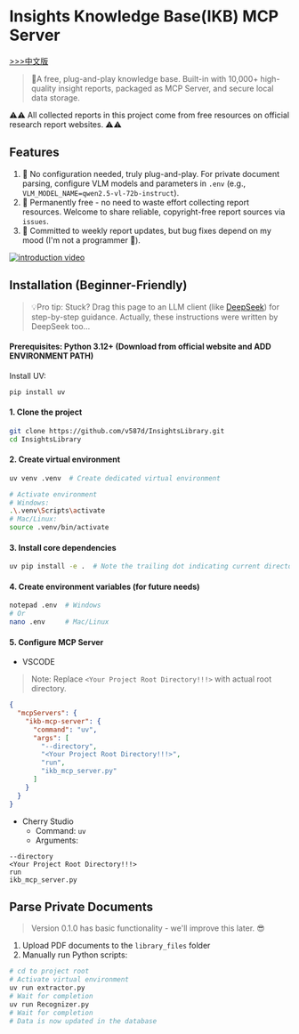 # Insights Knowledge Base(IKB) MCP Server
[>>>中文版](https://github.com/v587d/InsightsLibrary/blob/main/README_CN.md)
> 🍭A free, plug-and-play knowledge base. Built-in with 10,000+ high-quality insight reports, packaged as MCP Server, and secure local data storage.

⚠️⚠️ All collected reports in this project come from free resources on official research report websites. ⚠️⚠️
## Features
1. 🍾 No configuration needed, truly plug-and-play. For private document parsing, configure VLM models and parameters in `.env` (e.g., `VLM_MODEL_NAME=qwen2.5-vl-72b-instruct`).
2. 🦉 Permanently free - no need to waste effort collecting report resources. Welcome to share reliable, copyright-free report sources via `issues`.
3. 📢 Committed to weekly report updates, but bug fixes depend on my mood (I'm not a programmer 🤭).

[![introduction video][thumbnail]][video]

[thumbnail]: https://i9.ytimg.com/vi_webp/Mb8KbPo7EVM/mq2.webp?sqp=CKyUqsIG-oaymwEmCMACELQB8quKqQMa8AEB-AH-CYAC0AWKAgwIABABGGUgZShlMA8=&rs=AOn4CLCU6ruFrPJY5usKxhGMG4EsHbwvDw
[video]: https://youtu.be/Mb8KbPo7EVM

## Installation (Beginner-Friendly)

>💡Pro tip: Stuck? Drag this page to an LLM client (like [DeepSeek](https://chat.deepseek.com/)) for step-by-step guidance. Actually, these instructions were written by DeepSeek too...

#### Prerequisites: Python 3.12+ (Download from official website and ADD ENVIRONMENT PATH)

Install UV:

```BASH
pip install uv
```

#### 1. Clone the project

```BASH
git clone https://github.com/v587d/InsightsLibrary.git
cd InsightsLibrary
```

#### 2. Create virtual environment

```BASH
uv venv .venv  # Create dedicated virtual environment

# Activate environment
# Windows:
.\.venv\Scripts\activate
# Mac/Linux:
source .venv/bin/activate
```

#### 3. Install core dependencies

```BASH
uv pip install -e .  # Note the trailing dot indicating current directory
```

#### 4. Create environment variables (for future needs)

```BASH
notepad .env  # Windows
# Or
nano .env     # Mac/Linux
```

#### 5. Configure MCP Server

- VSCODE
> Note: Replace `<Your Project Root Directory!!!>` with actual root directory.
```json
{
  "mcpServers": {
    "ikb-mcp-server": {
      "command": "uv",
      "args": [
        "--directory",
        "<Your Project Root Directory!!!>", 
        "run",
        "ikb_mcp_server.py"
      ]
    }
  }
}
```
- Cherry Studio
    - Command: `uv`
    - Arguments: 
```text
--directory
<Your Project Root Directory!!!>
run
ikb_mcp_server.py
```

## Parse Private Documents
> Version 0.1.0 has basic functionality - we'll improve this later. 😎
1. Upload PDF documents to the `library_files` folder
2. Manually run Python scripts:

```Bash
# cd to project root
# Activate virtual environment
uv run extractor.py
# Wait for completion
uv run Recognizer.py
# Wait for completion
# Data is now updated in the database
```